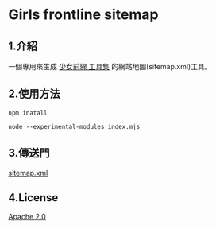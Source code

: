 # Girls frontline sitemap

## 1.介紹
一個專用來生成 [少女前線 工具集](https://www.ntw-20.com) 的網站地圖(sitemap.xml)工具。

## 2.使用方法
```
npm inatall
```

```
node --experimental-modules index.mjs
```

## 3.傳送門
[sitemap.xml](https://www.ntw-20.com/sitemap.xml)

## 4.License
[Apache 2.0](/License)
